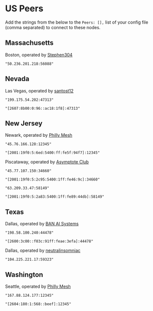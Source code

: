 # US Peers

Add the strings from the below to the `Peers: [],` list of your config file (comma separated) to connect to these nodes.

## Massachusetts

Boston, operated by [Stephen304](https://github.com/stephen304)

`"50.236.201.218:56088"`

## Nevada

Las Vegas, operated by [santost12](https://github.com/santost12)

`"199.175.54.202:47313"`

`"[2607:8b00:0:96::ac18:1f8]:47313"`

## New Jersey

Newark, operated by [Philly Mesh](https://phillymesh.net)

`"45.76.166.128:12345"`

`"[2001:19f0:5:6ed:5400:ff:fe5f:94f7]:12345"`

Piscataway, operated by [Asymptote Club](https://asymptote.club)

`"45.77.107.150:34660"`

`"[2001:19f0:5:2c95:5400:1ff:fe46:9c]:34660"`

`"63.209.33.47:58149"`

`"[2001:19f0:5:2a83:5400:1ff:fe89:44db]:58149"`

## Texas

Dallas, operated by [BAN AI Systems](https://ban.ai/)

`"198.58.100.240:44478"`

`"[2600:3c00::f03c:91ff:feae:3efa]:44478"`

Dallas, operated by [neutralinsomniac](https://github.com/neutralinsomniac)

`"104.225.221.17:59323"`

## Washington

Seattle, operated by [Philly Mesh](https://phillymesh.net)

`"167.88.124.177:12345"`

`"[2604:180:1:568::beef]:12345"`
